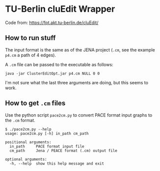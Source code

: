 # TU-Berlin cluEdit Wrapper

Code from: https://fpt.akt.tu-berlin.de/cluEdit/

## How to run stuff

The input format is the same as of the JENA project (`.cm`, see the example
`p4.cm` a path of 4 edges).

A `.cm` file can be passed to the executable as follows:

    java -jar ClusterEditOpt.jar p4.cm NULL 0 0
    
I'm not sure what the last three arguments are doing, but this seems to work.

## How to get `.cm` files

Use the python script `pace2cm.py` to convert PACE format input graphs to the
`.cm` format.

    $ ./pace2cm.py --help
    usage: pace2cm.py [-h] in_path cm_path

    positional arguments:
      in_path     PACE format input file
      cm_path     Jena / PEACE format (.cm) output file

    optional arguments:
      -h, --help  show this help message and exit

